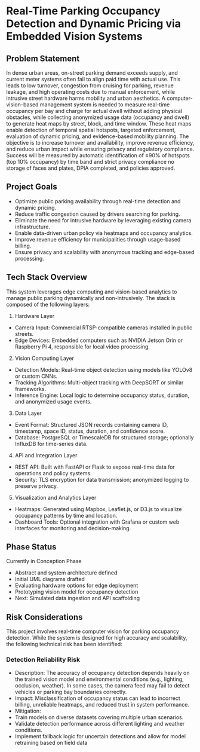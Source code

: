 # Real-Time Parking Occupancy Detection and Dynamic Pricing via Embedded Vision Systems
## Problem Statement
In dense urban areas, on-street parking demand exceeds supply, and current meter systems often fail to align paid time with actual use. This leads to low turnover, congestion from cruising for parking, revenue leakage, and high operating costs due to manual enforcement, while intrusive street hardware harms mobility and urban aesthetics. A computer-vision–based management system is needed to measure real-time occupancy per bay and charge for actual dwell without adding physical obstacles, while collecting anonymized usage data (occupancy and dwell) to generate heat maps by street, block, and time window. These heat maps enable detection of temporal spatial hotspots, targeted enforcement, evaluation of dynamic pricing, and evidence-based mobility planning. The objective is to increase turnover and availability, improve revenue efficiency, and reduce urban impact while ensuring privacy and regulatory compliance. Success will be measured by automatic identification of ≥90% of hotspots (top 10% occupancy) by time band and strict privacy compliance no storage of faces and plates, DPIA completed, and policies approved.

## Project Goals
- Optimize public parking availability through real-time detection and dynamic pricing.
- Reduce traffic congestion caused by drivers searching for parking.
- Eliminate the need for intrusive hardware by leveraging existing camera infrastructure.
- Enable data-driven urban policy via heatmaps and occupancy analytics.
- Improve revenue efficiency for municipalities through usage-based billing.
- Ensure privacy and scalability with anonymous tracking and edge-based processing.


## Tech Stack Overview
This system leverages edge computing and vision-based analytics to manage public parking dynamically and non-intrusively. The stack is composed of the following layers:
1. Hardware Layer
- Camera Input: Commercial RTSP-compatible cameras installed in public streets.
- Edge Devices: Embedded computers such as NVIDIA Jetson Orin or Raspberry Pi 4, responsible for local video processing.
2. Vision Computing Layer
- Detection Models: Real-time object detection using models like YOLOv8 or custom CNNs.
- Tracking Algorithms: Multi-object tracking with DeepSORT or similar frameworks.
- Inference Engine: Local logic to determine occupancy status, duration, and anonymized usage events.
3. Data Layer
- Event Format: Structured JSON records containing camera ID, timestamp, space ID, status, duration, and confidence score.
- Database: PostgreSQL or TimescaleDB for structured storage; optionally InfluxDB for time-series data.
4. API and Integration Layer
- REST API: Built with FastAPI or Flask to expose real-time data for operations and policy systems.
- Security: TLS encryption for data transmission; anonymized logging to preserve privacy.
5. Visualization and Analytics Layer
- Heatmaps: Generated using Mapbox, Leaflet.js, or D3.js to visualize occupancy patterns by time and location.
- Dashboard Tools: Optional integration with Grafana or custom web interfaces for monitoring and decision-making.


## Phase Status
Currently in Conception Phase
-  Abstract and system architecture defined
-  Initial UML diagrams drafted
-  Evaluating hardware options for edge deployment
-  Prototyping vision model for occupancy detection
-  Next: Simulated data ingestion and API scaffolding

## Risk Considerations
This project involves real-time computer vision for parking occupancy detection. While the system is designed for high accuracy and scalability, the following technical risk has been identified:
### Detection Reliability Risk
- Description: The accuracy of occupancy detection depends heavily on the trained vision model and environmental conditions (e.g., lighting, occlusion, weather). In some cases, the camera feed may fail to detect vehicles or parking bay boundaries correctly.
- Impact: Misclassification of occupancy status can lead to incorrect billing, unreliable heatmaps, and reduced trust in system performance.
- Mitigation:
- Train models on diverse datasets covering multiple urban scenarios.
- Validate detection performance across different lighting and weather conditions.
- Implement fallback logic for uncertain detections and allow for model retraining based on field data
